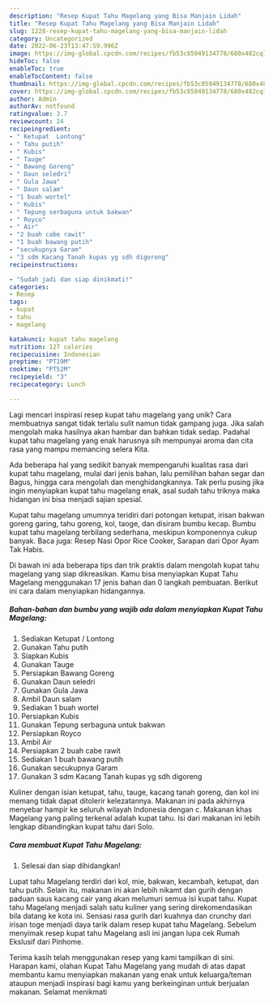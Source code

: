 ```yaml
---
description: "Resep Kupat Tahu Magelang yang Bisa Manjain Lidah"
title: "Resep Kupat Tahu Magelang yang Bisa Manjain Lidah"
slug: 1228-resep-kupat-tahu-magelang-yang-bisa-manjain-lidah
category: Uncategorized
date: 2022-06-23T13:47:59.996Z
image: https://img-global.cpcdn.com/recipes/fb53c85949134778/680x482cq70/kupat-tahu-magelang-foto-resep-utama.jpg
hideToc: false
enableToc: true
enableTocContent: false
thumbnail: https://img-global.cpcdn.com/recipes/fb53c85949134778/680x482cq70/kupat-tahu-magelang-foto-resep-utama.jpg
cover: https://img-global.cpcdn.com/recipes/fb53c85949134778/680x482cq70/kupat-tahu-magelang-foto-resep-utama.jpg
author: Admin
authorAv: notfound
ratingvalue: 3.7
reviewcount: 24
recipeingredient:
- " Ketupat  Lontong"
- " Tahu putih"
- " Kubis"
- " Tauge"
- " Bawang Goreng"
- " Daun seledri"
- " Gula Jawa"
- " Daun salam"
- "1 buah wortel"
- " Kubis"
- " Tepung serbaguna untuk bakwan"
- " Royco"
- " Air"
- "2 buah cabe rawit"
- "1 buah bawang putih"
- "secukupnya Garam"
- "3 sdm Kacang Tanah kupas yg sdh digoreng"
recipeinstructions:

- "Sudah jadi dan siap dinikmati!"
categories:
- Resep
tags:
- kupat
- tahu
- magelang

katakunci: kupat tahu magelang 
nutrition: 127 calories
recipecuisine: Indonesian
preptime: "PT19M"
cooktime: "PT52M"
recipeyield: "3"
recipecategory: Lunch

---
```





Lagi mencari inspirasi resep kupat tahu magelang yang unik? Cara membuatnya sangat tidak terlalu sulit namun tidak gampang juga. Jika salah mengolah maka hasilnya akan hambar dan bahkan tidak sedap. Padahal kupat tahu magelang yang enak harusnya sih mempunyai aroma dan cita rasa yang mampu memancing selera Kita.





Ada beberapa hal yang sedikit banyak mempengaruhi kualitas rasa dari kupat tahu magelang, mulai dari jenis bahan, lalu pemilihan bahan segar dan Bagus, hingga cara mengolah dan menghidangkannya. Tak perlu pusing jika ingin menyiapkan kupat tahu magelang enak,      asal sudah tahu triknya maka hidangan ini bisa menjadi sajian spesial.














Kupat tahu magelang umumnya teridiri dari potongan ketupat, irisan bakwan goreng garing, tahu goreng, kol, taoge, dan disiram bumbu kecap. Bumbu kupat tahu magelang terbilang sederhana, meskipun komponennya cukup banyak. Baca juga: Resep Nasi Opor Rice Cooker, Sarapan dari Opor Ayam Tak Habis.






Di bawah ini ada beberapa tips dan trik praktis dalam mengolah kupat tahu magelang yang siap dikreasikan. Kamu bisa menyiapkan Kupat Tahu Magelang menggunakan 17 jenis bahan dan 0 langkah pembuatan. Berikut ini cara dalam menyiapkan hidangannya.

<!--inarticleads1-->

##### Bahan-bahan dan bumbu yang wajib ada dalam menyiapkan Kupat Tahu Magelang:

1. Sediakan  Ketupat / Lontong
1. Gunakan  Tahu putih
1. Siapkan  Kubis
1. Gunakan  Tauge
1. Persiapkan  Bawang Goreng
1. Gunakan  Daun seledri
1. Gunakan  Gula Jawa
1. Ambil  Daun salam
1. Sediakan 1 buah wortel
1. Persiapkan  Kubis
1. Gunakan  Tepung serbaguna untuk bakwan
1. Persiapkan  Royco
1. Ambil  Air
1. Persiapkan 2 buah cabe rawit
1. Sediakan 1 buah bawang putih
1. Gunakan secukupnya Garam
1. Gunakan 3 sdm Kacang Tanah kupas yg sdh digoreng


Kuliner dengan isian ketupat, tahu, tauge, kacang tanah goreng, dan kol ini memang tidak dapat ditolerir kelezatannya. Makanan ini pada akhirnya menyebar hampir ke seluruh wilayah Indonesia dengan c. Makanan khas Magelang yang paling terkenal adalah kupat tahu. Isi dari makanan ini lebih lengkap dibandingkan kupat tahu dari Solo. 

<!--inarticleads2-->

##### Cara membuat Kupat Tahu Magelang:


1. Selesai dan siap dihidangkan!

Lupat tahu Magelang terdiri dari kol, mie, bakwan, kecambah, ketupat, dan tahu putih. Selain itu, makanan ini akan lebih nikamt dan gurih dengan paduan saus kacang cair yang akan melumuri semua isi kupat tahu. Kupat tahu Magelang menjadi salah satu kuliner yang sering direkomendasikan bila datang ke kota ini. Sensasi rasa gurih dari kuahnya dan crunchy dari irisan toge menjadi daya tarik dalam resep kupat tahu Magelang. Sebelum menyimak resep kupat tahu Magelang asli ini jangan lupa cek Rumah Ekslusif dari Pinhome. 

Terima kasih telah menggunakan resep yang kami tampilkan di sini. Harapan kami, olahan Kupat Tahu Magelang yang mudah di atas dapat membantu kamu menyiapkan makanan yang enak untuk keluarga/teman ataupun menjadi inspirasi bagi kamu yang berkeinginan untuk berjualan makanan. Selamat menikmati
